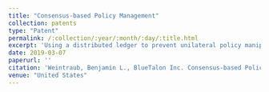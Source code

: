```yaml
---
title: "Consensus-based Policy Management"
collection: patents
type: "Patent"
permalink: /:collection/:year/:month/:day/:title.html
excerpt: 'Using a distributed ledger to prevent unilateral policy manipulation'
date: 2019-03-07
paperurl: ''
citation: 'Weintraub, Benjamin L., BlueTalon Inc. Consensus-based Policy Management. 2018. Pending.'
venue: "United States"
---
```

